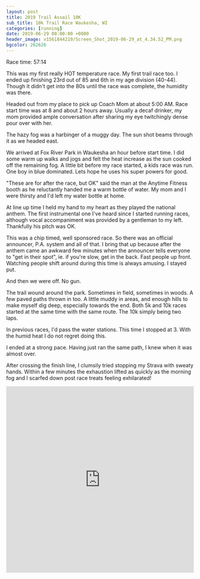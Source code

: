 ```yaml
---
layout: post
title: 2019 Trail Assail 10K
sub_title: 10k Trail Race Waukesha, WI
categories: [running]
date: 2019-06-29 00:00:00 +0000
header_image: v1561844219/Screen_Shot_2019-06-29_at_4.34.52_PM.png
bgcolor: 262626
---
```


Race time: 57:14

This was my first really HOT temperature race. My first trail race too. I ended up finishing 23rd out of 85 and 6th in my age division (40-44). Though it didn't get into the 80s until the race was complete, the humidity was there.

Headed out from my place to pick up Coach Mom at about 5:00 AM. Race start time was at 8 and about 2 hours away. Usually a decaf drinker, my mom provided ample conversation after sharing my eye twitchingly dense pour over with her. 

The hazy fog was a harbinger of a muggy day. The sun shot beams through it as we headed east.

We arrived at Fox River Park in Waukesha an hour before start time. I did some warm up walks and jogs and felt the heat increase as the sun cooked off the remaining fog. A little bit before my race started, a kids race was run. One boy in blue dominated. Lets hope he uses his super powers for good.

"These are for after the race, but OK" said the man at the Anytime Fitness booth as he reluctantly handed me a warm bottle of water. My mom and I were thirsty and I'd left my water bottle at home.

At line up time I held my hand to my heart as they played the national anthem. The first instrumental one I've heard since I started running races, although vocal accompaniment was provided by a gentleman to my left. Thankfully his pitch was OK.

This was a chip timed, well sponsored race. So there was an official announcer, P.A. system and all of that. I bring that up because after the anthem came an awkward few minutes when the announcer tells everyone to "get in their spot", ie. if you're slow, get in the back. Fast people up front. Watching people shift around during this time is always amusing. I stayed put.

And then we were off. No gun.

The trail wound around the park. Sometimes in field, sometimes in woods. A few paved paths thrown in too. A little muddy in areas, and enough hills to make myself dig deep, especially towards the end. Both 5k and 10k races started at the same time with the same route. The 10k simply being two laps.

In previous races, I'd pass the water stations. This time I stopped at 3. With the humid heat I do not regret doing this.

I ended at a strong pace. Having just ran the same path, I knew when it was almost over.

After crossing the finish line, I clumsily tried stopping my Strava with sweaty hands. Within a few minutes the exhaustion lifted as quickly as the morning fog and I scarfed down post race treats feeling exhilarated!

<iframe height='500px' width='100%' frameborder='0' allowtransparency='true' scrolling='no' src='https://www.strava.com/activities/2489915145/embed/1df3c2269280a4a076a37657a9eb4d1f90ce2b68'></iframe>